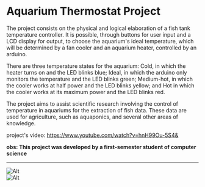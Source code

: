 # Aquarium Thermostat Project

The project consists on the physical and logical elaboration of a fish tank temperature controller. It is possible, through buttons for user input and a LCD display for output, to choose the aquarium's ideal temperature, which will be determined by a fan cooler and an aquarium heater, controlled by an arduino.

There are three temperature states for the aquarium: Cold, in which the heater turns on and the LED blinks blue; Ideal, in which the arduino only monitors the temperature and the LED blinks green; Medium-hot, in which the cooler works at half power and the LED blinks yellow; and Hot in which the cooler works at its maximum power and the LED blinks red.

The project aims to assist scientific research involving the control of temperature in aquariums for the extraction of fish data. These data are used for agriculture, such as aquaponics, and several other areas of knowledge.

project's video: https://www.youtube.com/watch?v=hnH99Ou-5S4&

**obs: This project was developed by a first-semester student of computer science**
_______________________________________

![Alt](https://github.com/begalv/Aquarium-Thermostat/blob/master/docs/Hardware/images/DSC_0021.JPG) <br/>
![Alt](https://github.com/begalv/Aquarium-Thermostat/blob/master/docs/Hardware/images/DSC_0049.JPG)
